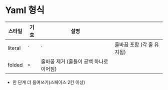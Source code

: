 
# Yaml 형식

| 스타일     | 기호  | 설명                      |                  |
| ------- | --- | ----------------------- | ---------------- |
| literal | \`  | \`                      | 줄바꿈 포함 (각 줄 유지됨) |
| folded  | `>` | 줄바꿈 제거 (줄들이 공백 하나로 이어짐) |                  |


- 한 단계 더 들여쓰기(스페이스 2칸 이상)